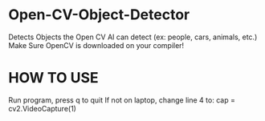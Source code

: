 # Open-CV-Object-Detector
Detects Objects the Open CV AI can detect (ex: people, cars, animals, etc.)
Make Sure OpenCV is downloaded on your compiler!
# HOW TO USE
Run program, press q to quit
If not on laptop, change line 4 to: cap = cv2.VideoCapture(1)
